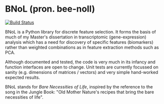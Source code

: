 # BNoL (pron. bee-noll)

[![Build Status](https://travis-ci.org/aschlosberg/BNoL.svg?branch=master)](https://travis-ci.org/aschlosberg/BNoL)

BNoL is a Python library for discrete feature selection. It forms the basis of much of my Master's dissertation in transcriptomic (gene-expression) analysis which has a need for discovery of specific features (biomarkers) rather than weighted combinations as in feature extraction methods such as PCA.

Although documented and tested, the code is very much in its infancy and function interfaces are open to change. Unit tests are currently focussed on sanity (e.g. dimensions of matrices / vectors) and very simple hand-worked expected results.

BNoL stands for *Bare Necessities of Life*, inspired by the reference to the song in the Jungle Book: "Old Mother Nature's recipes that bring the bare necessities of life".
